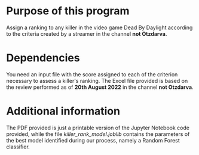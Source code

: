 # Purpose of this program
Assign a ranking to any killer in the video game Dead By Daylight according to the criteria created by a streamer in the channel **not Otzdarva**.

# Dependencies
You need an input file with the score assigned to each of the criterion necessary to assess a killer's ranking. The Excel file provided is based on the review performed as of **20th August 2022** in the channel **not Otzdarva**.

# Additional information
The PDF provided is just a printable version of the Jupyter Notebook code provided, while the file _killer_rank_model.joblib_ contains the parameters of the best model identified during our process, namely a Random Forest classifier.
